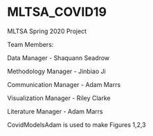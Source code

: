 # MLTSA_COVID19
MLTSA Spring 2020 Project

Team Members:

Data Manager - Shaquann Seadrow

Methodology Manager - Jinbiao Ji

Communication Manager - Adam Marrs

Visualization Manager - Riley Clarke

Literature Manager - Adam Marrs

CovidModelsAdam is used to make Figures 1,2,3
